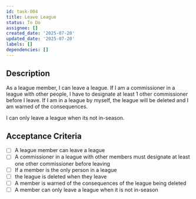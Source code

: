 ```yaml
---
id: task-004
title: Leave League
status: To Do
assignee: []
created_date: '2025-07-20'
updated_date: '2025-07-20'
labels: []
dependencies: []
---
```


## Description

As a league member, I can leave a league. If I am a commissioner in a league with other people, I have to designate at least 1 other commissioner before I leave. If I am in a league by myself, the league will be deleted and I am warned of the consequences.

I can only leave a league when its not in-season.

## Acceptance Criteria

- [ ] A league member can leave a league
- [ ] A commissioner in a league with other members must designate at least one other commissioner before leaving
- [ ] If a member is the only person in a league
- [ ] the league is deleted when they leave
- [ ] A member is warned of the consequences of the league being deleted
- [ ] A member can only leave a league when it is not in-season

